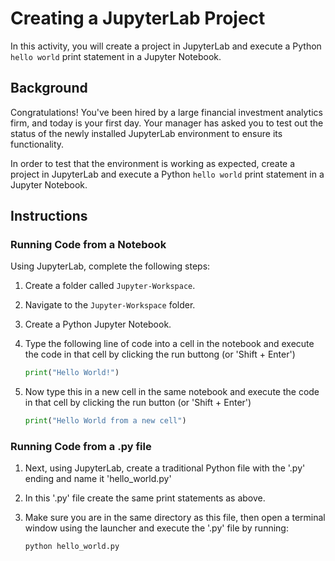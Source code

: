 # Creating a JupyterLab Project

In this activity, you will create a project in JupyterLab and execute a Python `hello world` print statement in a Jupyter Notebook.

## Background

Congratulations! You've been hired by a large financial investment analytics firm, and today is your first day. Your manager has asked you to test out the status of the newly installed JupyterLab environment to ensure its functionality.

In order to test that the environment is working as expected, create a project in JupyterLab and execute a Python `hello world` print statement in a Jupyter Notebook.

## Instructions

### Running Code from a Notebook

Using JupyterLab, complete the following steps:

1. Create a folder called `Jupyter-Workspace`.

2. Navigate to the `Jupyter-Workspace` folder.

3. Create a Python Jupyter Notebook.

4. Type the following line of code into a cell in the notebook and execute the code in that cell by clicking the run buttong (or 'Shift + Enter')

    ```python
    print("Hello World!")
    ```

5. Now type this in a new cell in the same notebook and execute the code in that cell by clicking the run button (or 'Shift + Enter')

    ```python
    print("Hello World from a new cell")
    ```
### Running Code from a .py file

1. Next, using JupyterLab, create a traditional Python file with the '.py' ending and name it 'hello_world.py'

2. In this '.py' file create the same print statements as above.

3. Make sure you are in the same directory as this file, then open a terminal window using the launcher and execute the '.py' file by running:

    ```python
    python hello_world.py
    ```
